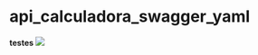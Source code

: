 # api_calculadora_swagger_yaml
<b>testes</b> 
<img src="[pic_trulli.jpg](https://files.fm/f/b7sy79uk2k)"/>
